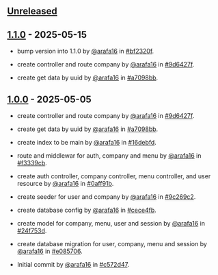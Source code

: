 ## [Unreleased](https://github.com/arafa16/programe_kla_backend/compare/1.1.0...main)

## [1.1.0](https://github.com/arafa16/programe_kla_backend/releases/tag/1.1.0) - 2025-05-15

- bump version into 1.1.0 by [@arafa16](https://github.com/arafa16) in [#bf2320f](https://github.com/arafa16/programe_kla_backend/commit/bf2320f1f5571b05b54f4f8c488038947f4756d1).

- create controller and route company by [@arafa16](https://github.com/arafa16) in [#9d6427f](https://github.com/arafa16/programe_kla_backend/commit/9d6427f1585b76a110763d2baab9f62a1af98138).

- create get data by uuid by [@arafa16](https://github.com/arafa16) in [#a7098bb](https://github.com/arafa16/programe_kla_backend/commit/a7098bbb25c2ff5494694633f3e61a6e34bfe155).


## [1.0.0](https://github.com/arafa16/programe_kla_backend/releases/tag/1.0.0) - 2025-05-05

- create controller and route company by [@arafa16](https://github.com/arafa16) in [#9d6427f](https://github.com/arafa16/programe_kla_backend/commit/9d6427f1585b76a110763d2baab9f62a1af98138).

- create get data by uuid by [@arafa16](https://github.com/arafa16) in [#a7098bb](https://github.com/arafa16/programe_kla_backend/commit/a7098bbb25c2ff5494694633f3e61a6e34bfe155).

- create index to be main by [@arafa16](https://github.com/arafa16) in [#16debfd](https://github.com/arafa16/programe_kla_backend/commit/16debfd80666f0ccaf92f407688c65b2dfae5c6e).

- route and middlewar for auth, company and menu by [@arafa16](https://github.com/arafa16) in [#f3339cb](https://github.com/arafa16/programe_kla_backend/commit/f3339cb1f76732f08db29ee4f23e67ae4af06d16).

- create auth controller, company controller, menu controller, and user resource by [@arafa16](https://github.com/arafa16) in [#0aff91b](https://github.com/arafa16/programe_kla_backend/commit/0aff91b805107957d7989b024f0c9f9432c4b650).

- create seeder for user and company by [@arafa16](https://github.com/arafa16) in [#9c269c2](https://github.com/arafa16/programe_kla_backend/commit/9c269c24123afebd156caa651124b0fbe9a43c08).

- create database config by [@arafa16](https://github.com/arafa16) in [#cece4fb](https://github.com/arafa16/programe_kla_backend/commit/cece4fbc07675585e89ba42abd6b463925ae7e53).

- create model for company, menu, user and session by [@arafa16](https://github.com/arafa16) in [#24f753d](https://github.com/arafa16/programe_kla_backend/commit/24f753dac0a476f2b4f64b60044068022aa4c816).

- create database migration for user, company, menu and session by [@arafa16](https://github.com/arafa16) in [#e085706](https://github.com/arafa16/programe_kla_backend/commit/e085706fe67fbf1a8a4525952c7f4c552582a8f8).

- Initial commit by [@arafa16](https://github.com/arafa16) in [#c572d47](https://github.com/arafa16/programe_kla_backend/commit/c572d47f82d63420979e5df877e5a4d9f8659a63).